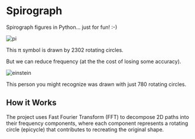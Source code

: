 # Spirograph

Spirograph figures in Python... just for fun! :-)

![pi](https://github.com/user-attachments/assets/c0206fdd-d276-4d6f-9ab2-757a71d66e60)


This π symbol is drawn by 2302 rotating circles.

But we can reduce frequency (at the the cost of losing some accuracy).

![einstein](https://github.com/user-attachments/assets/7ad5f205-6b65-43b9-9a79-9025dc12fcea)

This person you might recognize was drawn with just 780 rotating circles.

## How it Works

The project uses Fast Fourier Transform (FFT) to decompose 2D paths into their frequency components, where each
component represents a rotating circle (epicycle) that contributes to recreating the original shape.
